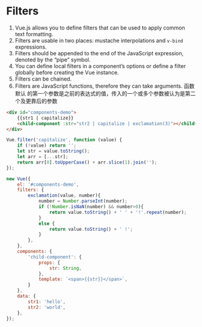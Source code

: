 # Filters

1. Vue.js allows you to define filters that can be used to apply common text
formatting.
2. Filters are usable in two places: mustache interpolations and `v-bind`
expressions.
3. Filters should be appended to the end of the JavaScript expression, denoted
by the “pipe” symbol.
4. You can define local filters in a component’s options or define a filter
globally before creating the Vue instance.
5. Filters can be chained.
6. Filters are JavaScript functions, therefore they can take arguments. 函数默认
的第一个参数是之前的表达式的值，传入的一个或多个参数被认为是第二个及更靠后的参数

```html
<div id="components-demo">
    {{str1 | capitalize}}
    <child-component :str="str2 | capitalize | exclamation(3)"></child-component>
</div>
```
```js
Vue.filter('capitalize', function (value) {
    if (!value) return '';
    let str = value.toString();
    let arr = [...str];
    return arr[0].toUpperCase() + arr.slice(1).join('');
});

new Vue({
    el: '#components-demo',
    filters: {
        exclamation(value, number){
            number = Number.parseInt(number);
            if (!Number.isNaN(number) && number>0){
                return value.toString() + ' ' + '!'.repeat(number);
            }
            else {
                return value.toString() + ' !';
            }
        },
    },
    components: {
        'child-component': {
            props: {
                str: String,
            },
            template: `<span>{{str}}</span>`,
        }
    },
    data: {
        str1: 'hello',
        str2: 'world',
    },
});
```
